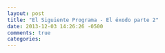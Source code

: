 ```yaml
---
layout: post
title: "El Siguiente Programa - El éxodo parte 2"
date: 2013-12-03 14:26:26 -0500
comments: true
categories: 
---
```

